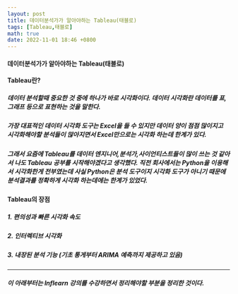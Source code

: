 ```yaml
---
layout: post
title: 데이터분석가가 알아야하는 Tableau(태블로)
tags: [Tableau,태블로]
math: true
date: 2022-11-01 18:46 +0800
---
```


#### 데이터분석가가 알아야하는 Tableau(태블로)

**Tableau란?**

##### 데이터 분석할때 중요한 것 중에 하나가 바로 **시각화**이다. 데이터 시각화란 데이터를 표,그래프 등으로 표현하는 것을 말한다.


##### 가장 대표적인 데이터 시각화 도구는 Excel을 들 수 있지만 데이터 양이 점점 많이지고 시각화해야할 분석들이 많아지면서 Excel만으로는 시각화 하는데 한계가 있다.


##### 그래서 요즘에 Tableau를 데이터 엔지니어,분석가,사이언티스트들이 많이 쓰는 것 같아서 나도 Tableau 공부를 시작해야겠다고 생각했다. 직전 회사에서는 Python을 이용해서 시각화한게 전부였는데 사실 Python은 분석 도구이지 시각화 도구가 아니기 때문에 분석결과를 정확하게 시각화 하는데에는 한계가 있었다.

**Tableau의 장점**

##### 1. 편의성과 빠른 시각화 속도

##### 2. 인터렉티브 시각화

##### 3. 내장된 분석 기능 (기초 통게부터 ARIMA 예측까지 제공하고 있음)


***


##### **이 아래부터는 Inflearn 강의를 수강하면서 정리해야할 부분을 정리한 것이다.**